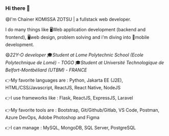 ### Hi there 👋


😄I'm Chainer KOMISSA ZOTSU | a fullstack web developer. 

I do many things like 🖥️Web application development (backend and frontend), 🖥️web design, problem solving and i'm diving into 📱mobile development.

😄*22Y-O developer* 
🎓*Student at Lome Polytechnic School (Ecole Polytechnique de Lomé) - TOGO*
🎓*Student at Université Technologique de Belfort-Montbéliard (UTBM) - FRANCE*


 
👉My favorite languages are : 
Python, Jakarta EE (J2E), HTML/CSS/Javascript, ReactJS, React Native, NodeJS


👉I use frameworks like : 
Flask, ReactJS, ExpressJS, Laravel


👉My favorite tools are : 
Bootstrap, Git/Github/Gitlab, VS Code, Postman, Azure DevOps, Adobe Photoshop and Figma


👉I can manage : 
MySQL, MongoDB, SQL Server, PostgreSQL


